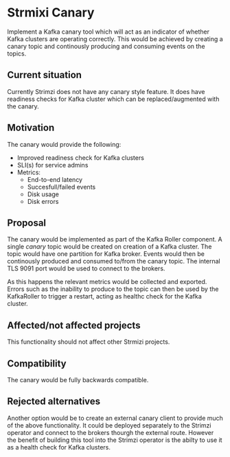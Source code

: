 # Strmixi Canary

Implement a Kafka canary tool which will act as an indicator of whether Kafka clusters are operating correctly. This would be achieved by creating a canary topic and continously producing and consuming events on the topics. 

## Current situation

Currently  Strimzi does not have any canary style feature. It does have readiness checks for Kafka cluster which can be replaced/augmented with the canary.

## Motivation

The canary would provide the following:
  
  * Improved readiness check for Kafka clusters
  * SLI(s) for service admins
  * Metrics:
    * End-to-end latency
    * Succesfull/failed events
    * Disk usage
    * Disk errors

## Proposal

The canary would be implemented as part of the Kafka Roller component. 
A single _canary_ topic would be created on creation of a Kafka cluster. The topic would have one partition for Kafka broker. Events would then be continously produced and consumed to/from the canary topic. The internal TLS 9091 port would be used to connect to the brokers.

As this happens the relevant metrics would be collected and exported. Errors such as the inability to produce to the topic can then be used by the KafkaRoller to trigger a restart, acting as healthc check for the Kafka cluster. 


## Affected/not affected projects

This functionality should not affect other Strmizi projects.

## Compatibility

The canary would be fully backwards compatible.


## Rejected alternatives

Another option would be to create an external canary client to provide much of the above functionality. It could be deployed separately to the Strimzi operator and connect to the brokers thourgh the external route. However the benefit of building this tool into the Strimzi operator is the abilty to use it as a health check for Kafka clusters.